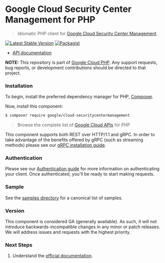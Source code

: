 # Google Cloud Security Center Management for PHP

> Idiomatic PHP client for [Google Cloud Security Center Management](https://cloud.google.com/security-command-center).

[![Latest Stable Version](https://poser.pugx.org/google/cloud-securitycentermanagement/v/stable)](https://packagist.org/packages/google/cloud-securitycentermanagement) [![Packagist](https://img.shields.io/packagist/dm/google/cloud-securitycentermanagement.svg)](https://packagist.org/packages/google/cloud-securitycentermanagement)

* [API documentation](https://cloud.google.com/php/docs/reference/cloud-securitycentermanagement/latest)

**NOTE:** This repository is part of [Google Cloud PHP](https://github.com/googleapis/google-cloud-php). Any
support requests, bug reports, or development contributions should be directed to
that project.

### Installation

To begin, install the preferred dependency manager for PHP, [Composer](https://getcomposer.org/).

Now, install this component:

```sh
$ composer require google/cloud-securitycentermanagement
```

> Browse the complete list of [Google Cloud APIs](https://cloud.google.com/php/docs/reference)
> for PHP

This component supports both REST over HTTP/1.1 and gRPC. In order to take advantage of the benefits
offered by gRPC (such as streaming methods) please see our
[gRPC installation guide](https://cloud.google.com/php/grpc).

### Authentication

Please see our [Authentication guide](https://github.com/googleapis/google-cloud-php/blob/main/AUTHENTICATION.md) for more information
on authenticating your client. Once authenticated, you'll be ready to start making requests.

### Sample

See the [samples directory](https://github.com/googleapis/google-cloud-php-securitycentermanagement/tree/main/samples) for a canonical list of samples.

### Version

This component is considered GA (generally available). As such, it will not introduce backwards-incompatible changes in
any minor or patch releases. We will address issues and requests with the highest priority.

### Next Steps

1. Understand the [official documentation](https://cloud.google.com/securitycentermanagement/docs/overview).
